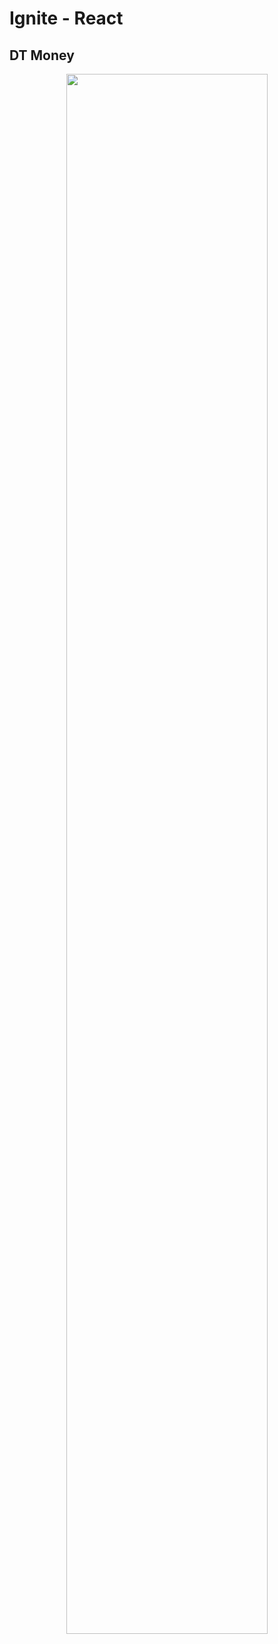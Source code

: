 # Ignite - React

## DT Money

<p align="center">
<image style="width: 80%" src="https://user-images.githubusercontent.com/61331457/174455369-f508a18f-cc74-4520-ad3a-003bb61e646c.png">
</p>